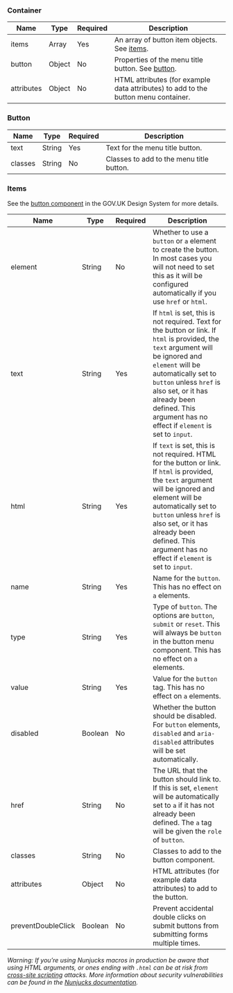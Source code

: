 ### Container

| Name          | Type   | Required | Description                                                               |
| ------------- | ------ | -------- | ------------------------------------------------------------------------- |
| items         | Array  | Yes      | An array of button item objects. See [items](#items).                     |
| button        | Object | No       | Properties of the menu title button. See [button](#button).                                   |
| attributes    | Object | No       | HTML attributes (for example data attributes) to add to the button menu container. |

### Button

| Name          | Type   | Required | Description                                                               |
| ------------- | ------ | -------- | ------------------------------------------------------------------------- |
| text          | String | Yes      | Text for the menu title button.                                           |
| classes       | String | No       | Classes to add to the menu title button.                                  |


### Items

See the [button component](https://design-system.service.gov.uk/components/button/) in the GOV.UK Design System for more details.

| Name               | Type    | Required | Description                                                                                                                                                                                                                                                                                                |
| ------------------ | ------- | -------- | ---------------------------------------------------------------------------------------------------------------------------------------------------------------------------------------------------------------------------------------------------------------------------------------------------------- |
| element            | String  | No       | Whether to use a `button` or `a` element to create the button. In most cases you will not need to set this as it will be configured automatically if you use `href` or `html`.                                                                                                                   |
| text               | String  | Yes      | If `html` is set, this is not required. Text for the button or link. If `html` is provided, the `text` argument will be ignored and `element` will be automatically set to `button` unless `href` is also set, or it has already been defined. This argument has no effect if `element` is set to `input`. |
| html               | String  | Yes      | If `text` is set, this is not required. HTML for the button or link. If `html` is provided, the `text` argument will be ignored and element will be automatically set to `button` unless `href` is also set, or it has already been defined. This argument has no effect if `element` is set to `input`.   |
| name               | String  | Yes      | Name for the `button`. This has no effect on `a` elements.                                                                                                                                                                                                                                      |
| type               | String  | Yes      | Type of `button`. The options are `button`, `submit` or `reset`. This will always be `button` in the button menu component. This has no effect on `a` elements.                                                                                                                                                                      |
| value              | String  | Yes      | Value for the `button` tag. This has no effect on `a` elements.                                                                                                                                                                                                                                 |
| disabled           | Boolean | No       | Whether the button should be disabled. For `button` elements, `disabled` and `aria-disabled` attributes will be set automatically.                                                                                                                                                                 |
| href               | String  | No       | The URL that the button should link to. If this is set, `element` will be automatically set to `a` if it has not already been defined. The `a` tag will be given the `role` of `button`.                                                                                                                                                                  |
| classes            | String  | No       | Classes to add to the button component.                                                                                                                                                                                                                                                                    |
| attributes         | Object  | No       | HTML attributes (for example data attributes) to add to the button.                                                                                                                                                                                                                              |
| preventDoubleClick | Boolean | No       | Prevent accidental double clicks on submit buttons from submitting forms multiple times.                                                                                                                                                                                                                   |

_Warning: If you’re using Nunjucks macros in production be aware that using HTML arguments, or ones ending with `.html` can be at risk from [cross-site scripting](https://en.wikipedia.org/wiki/Cross-site_scripting) attacks. More information about security vulnerabilities can be found in the [Nunjucks documentation](https://mozilla.github.io/nunjucks/api.html#user-defined-templates-warning)._
